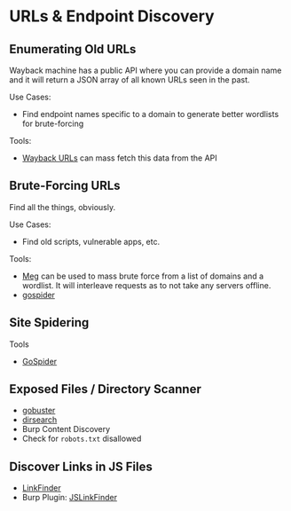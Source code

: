 # URLs & Endpoint Discovery

## Enumerating Old URLs
Wayback machine has a public API where you can provide a domain name and it will return a JSON array of all known URLs seen in the past.

Use Cases:
- Find endpoint names specific to a domain to generate better wordlists for brute-forcing

Tools:
- [Wayback URLs](https://github.com/tomnomnom/waybackurls) can mass fetch this data from the API

## Brute-Forcing URLs
Find all the things, obviously.

Use Cases:
- Find old scripts, vulnerable apps, etc.

Tools:
- [Meg](https://github.com/tomnomnom/meg) can be used to mass brute force from a list of domains and a wordlist. It will interleave requests as to not take any servers offline.
- [gospider](https://github.com/jaeles-project/gospider)

## Site Spidering

Tools
- [GoSpider](https://github.com/jaeles-project/gospider)

## Exposed Files / Directory Scanner
- [gobuster](https://github.com/OJ/gobuster)
- [dirsearch](https://github.com/maurosoria/dirsearch)
- Burp Content Discovery
- Check for `robots.txt` disallowed

## Discover Links in JS Files
- [LinkFinder](https://github.com/GerbenJavado/LinkFinder)
- Burp Plugin: [JSLinkFinder](https://github.com/PortSwigger/js-link-finder)